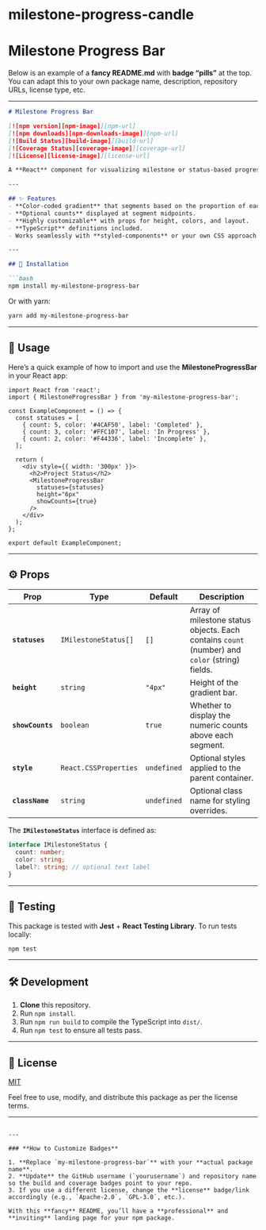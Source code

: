 # milestone-progress-candle
# Milestone Progress Bar
Below is an example of a **fancy README.md** with **badge “pills”** at the top. You can adapt this to your own package name, description, repository URLs, license type, etc.

---

```md
# Milestone Progress Bar

[![npm version][npm-image]][npm-url]
[![npm downloads][npm-downloads-image]][npm-url]
[![Build Status][build-image]][build-url]
[![Coverage Status][coverage-image]][coverage-url]
[![License][license-image]][license-url]

A **React** component for visualizing milestone or status-based progress as a **color-coded gradient bar**. Ideal for showing how many tasks are **completed**, **in-progress**, **incomplete**, or any other category you define. Written in **TypeScript** and fully tested with **Jest** + **React Testing Library**.

---

## ✨ Features
- **Color-coded gradient** that segments based on the proportion of each status.
- **Optional counts** displayed at segment midpoints.
- **Highly customizable** with props for height, colors, and layout.
- **TypeScript** definitions included.
- Works seamlessly with **styled-components** or your own CSS approach.

---

## 🚀 Installation

```bash
npm install my-milestone-progress-bar
```

Or with yarn:

```bash
yarn add my-milestone-progress-bar
```

---

## 🧩 Usage

Here’s a quick example of how to import and use the **MilestoneProgressBar** in your React app:

```tsx
import React from 'react';
import { MilestoneProgressBar } from 'my-milestone-progress-bar';

const ExampleComponent = () => {
  const statuses = [
    { count: 5, color: '#4CAF50', label: 'Completed' },
    { count: 3, color: '#FFC107', label: 'In Progress' },
    { count: 2, color: '#F44336', label: 'Incomplete' },
  ];

  return (
    <div style={{ width: '300px' }}>
      <h2>Project Status</h2>
      <MilestoneProgressBar 
        statuses={statuses}
        height="6px"
        showCounts={true}
      />
    </div>
  );
};

export default ExampleComponent;
```

---

## ⚙️ Props

| Prop             | Type                          | Default    | Description                                                                                      |
|------------------|-------------------------------|------------|--------------------------------------------------------------------------------------------------|
| **`statuses`**   | `IMilestoneStatus[]`         | `[]`       | Array of milestone status objects. Each contains `count` (number) and `color` (string) fields.   |
| **`height`**     | `string`                     | `"4px"`    | Height of the gradient bar.                                                                      |
| **`showCounts`** | `boolean`                    | `true`     | Whether to display the numeric counts above each segment.                                        |
| **`style`**      | `React.CSSProperties`        | `undefined`| Optional styles applied to the parent container.                                                 |
| **`className`**  | `string`                     | `undefined`| Optional class name for styling overrides.                                                       |

The **`IMilestoneStatus`** interface is defined as:

```ts
interface IMilestoneStatus {
  count: number;
  color: string;
  label?: string; // optional text label
}
```

---

## 🧪 Testing

This package is tested with **Jest** + **React Testing Library**. To run tests locally:

```bash
npm test
```

---

## 🛠 Development

1. **Clone** this repository.  
2. Run `npm install`.  
3. Run `npm run build` to compile the TypeScript into `dist/`.  
4. Run `npm test` to ensure all tests pass.

---

## 📄 License

[MIT](LICENSE)

Feel free to use, modify, and distribute this package as per the license terms.

---

[npm-image]: https://img.shields.io/npm/v/my-milestone-progress-bar.svg?style=flat-square
[npm-url]: https://www.npmjs.com/package/my-milestone-progress-bar

[npm-downloads-image]: https://img.shields.io/npm/dm/my-milestone-progress-bar.svg?style=flat-square

[build-image]: https://img.shields.io/github/actions/workflow/status/yourusername/my-milestone-progress-bar/ci.yml?style=flat-square
[build-url]: https://github.com/yourusername/my-milestone-progress-bar/actions

[coverage-image]: https://img.shields.io/coveralls/github/yourusername/my-milestone-progress-bar?style=flat-square
[coverage-url]: https://coveralls.io/github/yourusername/my-milestone-progress-bar

[license-image]: https://img.shields.io/badge/License-MIT-green.svg?style=flat-square
[license-url]: https://github.com/yourusername/my-milestone-progress-bar/blob/master/LICENSE
```

---

### **How to Customize Badges**

1. **Replace `my-milestone-progress-bar`** with your **actual package name**.
2. **Update** the GitHub username (`yourusername`) and repository name so the build and coverage badges point to your repo.
3. If you use a different license, change the **license** badge/link accordingly (e.g., `Apache-2.0`, `GPL-3.0`, etc.).

With this **fancy** README, you’ll have a **professional** and **inviting** landing page for your npm package.
